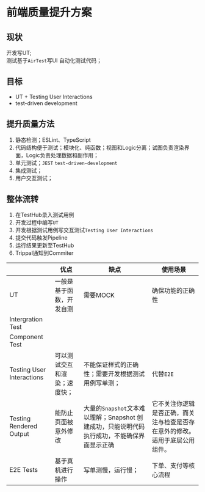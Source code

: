 # 前端质量提升方案

## 现状
开发写UT;    
测试基于`AirTest`写UI 自动化测试代码；


## 目标
- UT + Testing User Interactions
- test-driven development


## 提升质量方法
1. 静态检测；ESLint、TypeScript
2. 代码结构便于测试；模块化、纯函数；视图和Logic分离；试图负责渲染界面，Logic负责处理数据和副作用；
3. 单元测试；`JEST` `test-driven-development`
4. 集成测试；
5. 用户交互测试；


## 整体流转
1. 在TestHub录入测试用例
2. 开发过程中编写`UT`
3. 开发根据测试用例写交互测试`Testing User Interactions`
4. 提交代码触发Pipeline
5. 运行结果更新至TestHub
6. Trippal通知到Commiter


|     | 优点  | 缺点  | 使用场景 |
| --- | --- | --- | --- |
| UT  | 一般是基于函数，开发自测 | 需要MOCK | 确保功能的正确性 |
| Intergration Test |     |     |     |
| Component Test |     |     |     |
| Testing User Interactions | 可以测试交互和渲染；速度快； | 不能保证样式的正确性；需要开发根据测试用例写单测； | 代替`E2E` |
| Testing Rendered Output | 能防止页面被意外修改 | 大量的`Snapshot`文本难以理解；Snapshot 创建成功，只能说明代码执行成功，不能确保界面显示正确 | 它不关注你逻辑是否正确，而关注与检查是否存在意外的修改。适用于底层公用组件。 |
| E2E Tests | 基于真机进行操作 | 写单测慢，运行慢； | 下单、支付等核心流程 |
